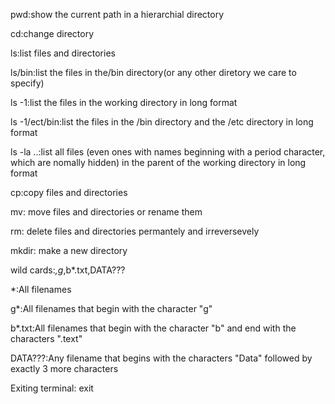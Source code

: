 pwd:show the current path in a hierarchial directory

cd:change directory

ls:list files and directories

ls/bin:list the files in the/bin directory(or any other diretory we care to specify)

ls -1:list the files in the working directory in long format

ls -1/ect/bin:list the files in the /bin directory and the /etc directory in long format

ls -la ..:list all files (even ones with names beginning with a period character, which are nomally hidden) in the parent of the working directory in long format

cp:copy files and directories

mv: move files and directories or rename them

rm: delete files and directories permantely and irreversevely

mkdir: make a new directory

wild cards:*,g*,b*.txt,DATA???

*:All filenames

g*:All filenames that begin with the character "g"

b*.txt:All filenames that begin with the character "b" and end with the characters ".text"

DATA???:Any filename that begins with the characters "Data" followed by exactly 3 more characters

Exiting terminal: exit
